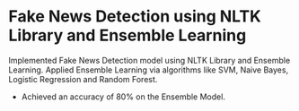 # Fake News Detection using NLTK Library and Ensemble Learning
Implemented Fake News Detection model using NLTK Library and Ensemble Learning. Applied Ensemble Learning via algorithms like SVM, Naive Bayes, Logistic Regression and Random Forest.
- Achieved an accuracy of 80% on the Ensemble Model.
